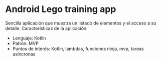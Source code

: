 # Android Lego training app

Sencilla aplicación que muestra un listado de elementos y el acceso a su detalle.
Características de la aplicación:
- Lenguaje: Kotlin
- Patrón: MVP
- Puntos de interés: Kotlin, lambdas, funciones ninja, mvp, tareas asíncronas
